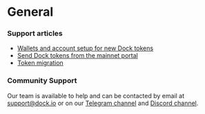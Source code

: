 # General

### Support articles

* [Wallets and account setup for new Dock tokens](https://docs.dock.io/token-migration/migration-tutorial/wallets-and-account-creation)
* [Send Dock tokens from the mainnet portal](https://docs.dock.io/help-center/help-center/send-dock-tokens-from-the-mainnet-portal)
* [Token migration](https://docs.dock.io/help-center/help-center/dock-token-migration)

### **Community Support**

Our team is available to help and can be contacted by email at [support@dock.io](mailto:support@dock.io) or on our [Telegram channel](https://t.me/dockio) and [Discord channel](https://discord.gg/bsefW8Y4).

